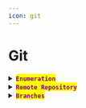```yaml
---
icon: git
---
```


# Git

<details>

<summary><mark style="color:purple;"><strong><code>Enumeration</code></strong></mark></summary>

{% hint style="info" %}
{% code title="Repository Status" %}
```sh
git status
```
{% endcode %}

{% code title="Repository Logs" %}
```sh
git log
```
{% endcode %}

{% code title="Check Commit" %}
```sh
git show b73481bb823d2dfb49c44f4c1e6a7e11912ed8ae
```
{% endcode %}
{% endhint %}

</details>

<details>

<summary><mark style="color:purple;"><strong><code>Remote Repository</code></strong></mark></summary>

* **Check your remote URL:**

{% code title="Check your remote URL" overflow="wrap" %}
```sh
git remote -v
```
{% endcode %}

{% code title=" Remote URL to SSH" overflow="wrap" %}
```sh
git remote set-url origin git@github.com:b0llull0s/AI-Maths.git
```
{% endcode %}

</details>

<details>

<summary><mark style="color:purple;"><strong><code>Branches</code></strong></mark></summary>

{% hint style="info" %}
* <mark style="color:purple;">Fetch the changes to local:</mark>

```sh
git fetch origin
```

* <mark style="color:purple;">Create and switch to a new branch:</mark>

```sh
git checkout <branch_name>
```

* <mark style="color:purple;">In case you can to create a feature branch:</mark>

```
git checkout -b feature-branch
```

* <mark style="color:purple;">Pull the latest changes:</mark>

```sh
git pull origin dev
```

* <mark style="color:purple;">Switch to another branch:</mark>

```sh
git switch <branch-name>
```

* <mark style="color:purple;">Push the changes:</mark>

```sh
git push origin <branch_name>
```

* <mark style="color:purple;">Fetch changes to local:</mark>

```sh
git fetch
```
{% endhint %}

</details>



